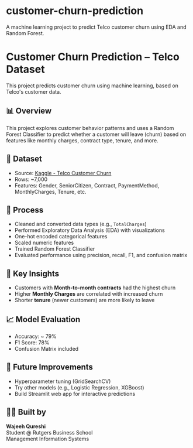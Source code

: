 # customer-churn-prediction
A machine learning project to predict Telco customer churn using EDA and Random Forest.
# Customer Churn Prediction – Telco Dataset

This project predicts customer churn using machine learning, based on Telco's customer data.

## 📊 Overview

This project explores customer behavior patterns and uses a Random Forest Classifier to predict whether a customer will leave (churn) based on features like monthly charges, contract type, tenure, and more.

## 📁 Dataset

- Source: [Kaggle - Telco Customer Churn](https://www.kaggle.com/datasets/blastchar/telco-customer-churn)
- Rows: ~7,000
- Features: Gender, SeniorCitizen, Contract, PaymentMethod, MonthlyCharges, Tenure, etc.

## 🧪 Process

- Cleaned and converted data types (e.g., `TotalCharges`)
- Performed Exploratory Data Analysis (EDA) with visualizations
- One-hot encoded categorical features
- Scaled numeric features
- Trained Random Forest Classifier
- Evaluated performance using precision, recall, F1, and confusion matrix

## 🧠 Key Insights

- Customers with **Month-to-month contracts** had the highest churn
- Higher **Monthly Charges** are correlated with increased churn
- Shorter **tenure** (newer customers) are more likely to leave

## 📈 Model Evaluation

- Accuracy: ~ 79%
- F1 Score: 78%
- Confusion Matrix included

## 📌 Future Improvements

- Hyperparameter tuning (GridSearchCV)
- Try other models (e.g., Logistic Regression, XGBoost)
- Build Streamlit web app for interactive predictions

## 👨‍💻 Built by

**Wajeeh Qureshi**  
Student @ Rutgers Business School  
Management Information Systems  
